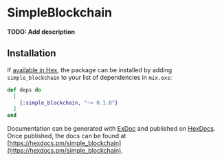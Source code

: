 # SimpleBlockchain

**TODO: Add description**

## Installation

If [available in Hex](https://hex.pm/docs/publish), the package can be installed
by adding `simple_blockchain` to your list of dependencies in `mix.exs`:

```elixir
def deps do
  [
    {:simple_blockchain, "~> 0.1.0"}
  ]
end
```

Documentation can be generated with [ExDoc](https://github.com/elixir-lang/ex_doc)
and published on [HexDocs](https://hexdocs.pm). Once published, the docs can
be found at [https://hexdocs.pm/simple_blockchain](https://hexdocs.pm/simple_blockchain).

